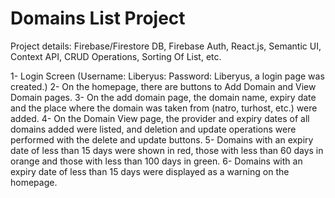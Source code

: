 # Domains List Project

Project details:
Firebase/Firestore DB, Firebase Auth, React.js, Semantic UI, Context API, CRUD Operations, Sorting Of List, etc.

1- Login Screen (Username: Liberyus: Password: Liberyus, a login page was created.)
2- On the homepage, there are buttons to Add Domain and View Domain pages.
3- On the add domain page, the domain name, expiry date and the place where the domain was taken from (natro, turhost, etc.) were added.
4- On the Domain View page, the provider and expiry dates of all domains added were listed, and deletion and update operations were performed with the delete and update buttons.
5- Domains with an expiry date of less than 15 days were shown in red, those with less than 60 days in orange and those with less than 100 days in green.
6- Domains with an expiry date of less than 15 days were displayed as a warning on the homepage. 
